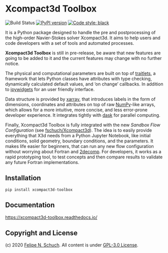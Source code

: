 # Xcompact3d Toolbox

![Build Status](https://github.com/fschuch/xcompact3d_toolbox/workflows/Python%20package/badge.svg)
[![PyPI version](https://badge.fury.io/py/xcompact3d-toolbox.svg)](https://badge.fury.io/py/xcompact3d-toolbox)
[![Code style: black](https://img.shields.io/badge/code%20style-black-000000.svg)](https://github.com/psf/black)

It is a Python package designed to handle the pre and postprocessing of
the high-order Navier-Stokes solver Xcompact3d. It aims to help users and
code developers with a set of tools and automated processes.

**Xcompact3d Toolbox** is still in pre-release, be aware that new features are
going to be added to it and the current features may change with no further notice.

The physical and computational parameters are built on top of [traitlets](https://traitlets.readthedocs.io/en/stable/index.html),
a framework that lets Python classes have attributes with type checking, dynamically calculated default values, and ‘on change’ callbacks.
In addition to [ipywidgets](https://ipywidgets.readthedocs.io/en/latest/) for an user friendly interface.

Data structure is provided by [xarray](http://xarray.pydata.org/en/stable/), that introduces labels in the form of dimensions, coordinates and attributes on top of raw [NumPy](https://numpy.org/)-like arrays, which allows for a more intuitive, more concise, and less error-prone developer experience. It integrates tightly with [dask](https://dask.org/) for parallel computing.

Finally, Xcompact3d Toolbox is fully integrated with the new *Sandbox Flow Configuration* (see [fschuch/Xcompact3d](https://github.com/fschuch/Xcompact3d/)). The idea is to easily provide everything that X3d needs from a Python Jupyter Notebook, like initial conditions, solid geometry, boundary conditions, and the parameters. It makes life easier for beginners, that can run any new flow configuration without worrying about Fortran and [2decomp](http://www.2decomp.org/). For developers, it works as a rapid prototyping tool, to test concepts and then compare results to validate any future Fortran implementations.

## Installation

`pip install xcompact3d-toolbox`

## Documentation

https://xcompact3d-toolbox.readthedocs.io/

## Copyright and License

(c) 2020 [Felipe N. Schuch](https://fschuch.github.io/). All content is under [GPL-3.0 License](https://github.com/fschuch/xcompact3d_toolbox/blob/master/LICENSE).
